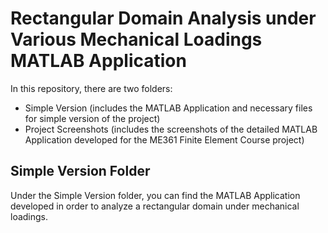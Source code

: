 # Rectangular Domain Analysis under Various Mechanical Loadings MATLAB Application

In this repository, there are two folders:
- Simple Version (includes the MATLAB Application and necessary files for simple version of the project)
- Project Screenshots (includes the screenshots of the detailed MATLAB Application developed for the ME361 Finite Element Course project)

## Simple Version Folder
Under the Simple Version folder, you can find the MATLAB Application developed in order to analyze a rectangular domain under mechanical loadings. 




